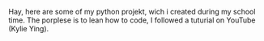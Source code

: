 Hay, here are some of my python projekt, wich i created during my school time. The porplese is to lean how to code, I followed a tuturial on YouTube (Kylie Ying). 
